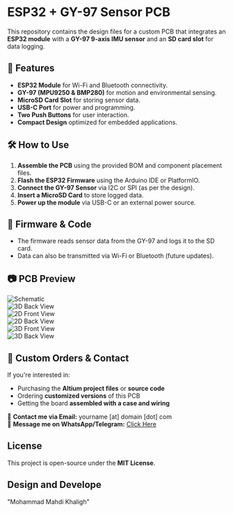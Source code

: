 # ESP32 + GY-97 Sensor PCB

This repository contains the design files for a custom PCB that integrates an **ESP32 module** with a **GY-97 9-axis IMU sensor** and an **SD card slot** for data logging.

## 📌 Features
- **ESP32 Module** for Wi-Fi and Bluetooth connectivity.
- **GY-97 (MPU9250 & BMP280)** for motion and environmental sensing.
- **MicroSD Card Slot** for storing sensor data.
- **USB-C Port** for power and programming.
- **Two Push Buttons** for user interaction.
- **Compact Design** optimized for embedded applications.


## 🛠️ How to Use
1. **Assemble the PCB** using the provided BOM and component placement files.
2. **Flash the ESP32 Firmware** using the Arduino IDE or PlatformIO.
3. **Connect the GY-97 Sensor** via I2C or SPI (as per the design).
4. **Insert a MicroSD Card** to store logged data.
5. **Power up the module** via USB-C or an external power source.

## 🔧 Firmware & Code
- The firmware reads sensor data from the GY-97 and logs it to the SD card.
- Data can also be transmitted via Wi-Fi or Bluetooth (future updates).

## 📷 PCB Preview
![Schematic](./Images/pcb_front.png)  
![3D Back View](./Images/pcb_back.png)  
![2D Front View](./Images/pcb_front.png)  
![2D Back View](./Images/pcb_back.png)  
![3D Front View](./Images/pcb_front.png)  
![3D Back View](./Images/pcb_back.png)  

## 💼 Custom Orders & Contact
If you're interested in:  
- Purchasing the **Altium project files** or **source code**  
- Ordering **customized versions** of this PCB  
- Getting the board **assembled with a case and wiring**  

📩 **Contact me via Email:** yourname [at] domain [dot] com  
💬 **Message me on WhatsApp/Telegram:** [Click Here](https://t.me/Khalygh/)  

##  License
This project is open-source under the **MIT License**.

##  Design and Develope
"Mohammad Mahdi Khaligh"
